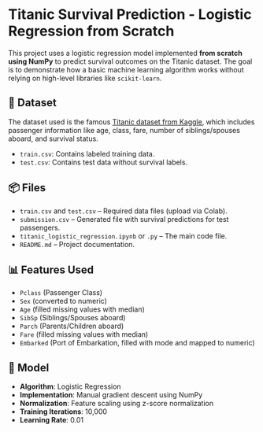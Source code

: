 # Titanic Survival Prediction - Logistic Regression from Scratch

This project uses a logistic regression model implemented **from scratch using NumPy** to predict survival outcomes on the Titanic dataset. The goal is to demonstrate how a basic machine learning algorithm works without relying on high-level libraries like `scikit-learn`.

## 🚢 Dataset

The dataset used is the famous [Titanic dataset from Kaggle](https://www.kaggle.com/competitions/titanic), which includes passenger information like age, class, fare, number of siblings/spouses aboard, and survival status.

- `train.csv`: Contains labeled training data.
- `test.csv`: Contains test data without survival labels.

## 📦 Files

- `train.csv` and `test.csv` – Required data files (upload via Colab).
- `submission.csv` – Generated file with survival predictions for test passengers.
- `titanic_logistic_regression.ipynb` or `.py` – The main code file.
- `README.md` – Project documentation.

## 📊 Features Used

- `Pclass` (Passenger Class)
- `Sex` (converted to numeric)
- `Age` (filled missing values with median)
- `SibSp` (Siblings/Spouses aboard)
- `Parch` (Parents/Children aboard)
- `Fare` (filled missing values with median)
- `Embarked` (Port of Embarkation, filled with mode and mapped to numeric)

## 🧠 Model

- **Algorithm**: Logistic Regression
- **Implementation**: Manual gradient descent using NumPy
- **Normalization**: Feature scaling using z-score normalization
- **Training Iterations**: 10,000
- **Learning Rate**: 0.01

